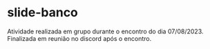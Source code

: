 # slide-banco

Atividade realizada em grupo durante o encontro do dia 07/08/2023.
Finalizada em reunião no discord após o encontro.
